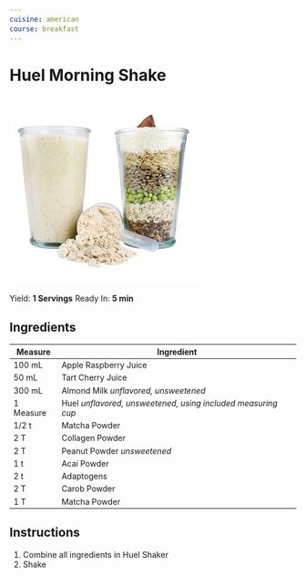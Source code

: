 ```yaml
---
cuisine: american
course: breakfast
---
```


# Huel Morning Shake

![Photo](huel-shake.jpg)

Yield: **1 Servings**
Ready In: **5 min**

## Ingredients

Measure|Ingredient
---|---
100 mL|Apple Raspberry Juice
50 mL|Tart Cherry Juice
300 mL|Almond Milk *unflavored, unsweetened*
1 Measure|Huel *unflavored, unsweetened, using included measuring cup*
1/2 t|Matcha Powder
2 T|Collagen Powder
2 T|Peanut Powder *unsweetened*
1 t|Acai Powder
2 t|Adaptogens
2 T|Carob Powder
1 T|Matcha Powder

## Instructions

1. Combine all ingredients in Huel Shaker
2. Shake